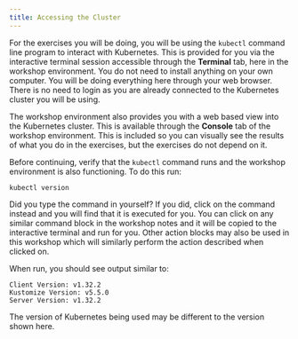 ```yaml
---
title: Accessing the Cluster
---
```


For the exercises you will be doing, you will be using the `kubectl` command line program to interact with Kubernetes. This is provided for you via the interactive terminal session accessible through the **Terminal** tab, here in the workshop environment. You do not need to install anything on your own computer. You will be doing everything here through your web browser. There is no need to login as you are already connected to the Kubernetes cluster you will be using.

The workshop environment also provides you with a web based view into the Kubernetes cluster. This is available through the **Console** tab of the workshop environment. This is included so you can visually see the results of what you do in the exercises, but the exercises do not depend on it.

Before continuing, verify that the `kubectl` command runs and the workshop environment is also functioning. To do this run:

```execute
kubectl version
```

Did you type the command in yourself? If you did, click on the command instead and you will find that it is executed for you. You can click on any similar command block in the workshop notes and it will be copied to the interactive terminal and run for you. Other action blocks may also be used in this workshop which will similarly perform the action described when clicked on.

When run, you should see output similar to:

```
Client Version: v1.32.2
Kustomize Version: v5.5.0
Server Version: v1.32.2
```

The version of Kubernetes being used may be different to the version shown here.
